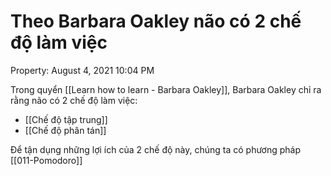 # Theo Barbara Oakley não có 2 chế độ làm việc

Property: August 4, 2021 10:04 PM

Trong quyển [[Learn how to learn - Barbara Oakley]], Barbara Oakley chỉ ra rằng não có 2 chế độ làm việc:

- [[Chế độ tập trung]]
- [[Chế độ phân tán]]

Để tận dụng những lợi ích của 2 chế độ này, chúng ta có phương pháp [[011-Pomodoro]]